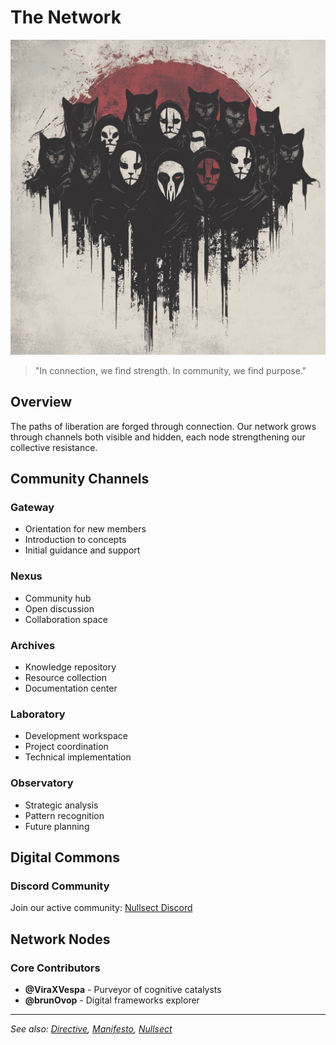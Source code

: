 # The Network

<img src="./org/media/evolution.png" alt="evolution" width="520" />

> "In connection, we find strength. In community, we find purpose."

## Overview

The paths of liberation are forged through connection. Our network grows through channels both visible and hidden, each node strengthening our collective resistance.

## Community Channels

### Gateway
- Orientation for new members
- Introduction to concepts
- Initial guidance and support

### Nexus
- Community hub
- Open discussion
- Collaboration space

### Archives
- Knowledge repository
- Resource collection
- Documentation center

### Laboratory
- Development workspace
- Project coordination
- Technical implementation

### Observatory
- Strategic analysis
- Pattern recognition
- Future planning

## Digital Commons

### Discord Community
Join our active community: [Nullsect Discord](https://discord.gg/5daPN2nB)

## Network Nodes

### Core Contributors
- **@ViraXVespa** - Purveyor of cognitive catalysts
- **@brunOvop** - Digital frameworks explorer

---

_See also: [Directive](./directive.md), [Manifesto](./manifesto.md), [Nullsect](./nullsect.md)_
